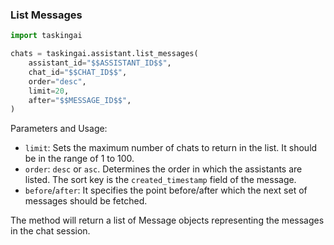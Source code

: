 ### List Messages

```python
import taskingai

chats = taskingai.assistant.list_messages(
    assistant_id="$$ASSISTANT_ID$$",
    chat_id="$$CHAT_ID$$",
    order="desc",
    limit=20,
    after="$$MESSAGE_ID$$",
)
```

Parameters and Usage:

- `limit`: Sets the maximum number of chats to return in the list. It should be in the range of 1 to 100.
- `order`: `desc` or `asc`. Determines the order in which the assistants are listed. The sort key is the `created_timestamp` field of the message.
- `before`/`after`: It specifies the point before/after which the next set of messages should be fetched.

The method will return a list of Message objects representing the messages in the chat session.
